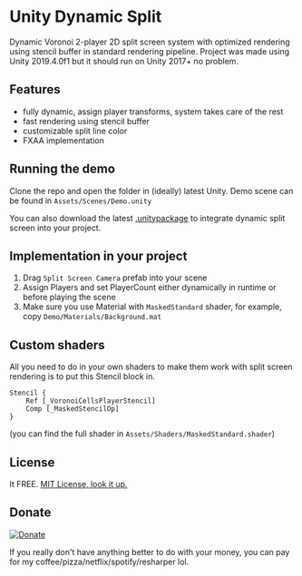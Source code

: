 # Unity Dynamic Split
Dynamic Voronoi 2-player 2D split screen system with optimized rendering using stencil buffer in standard rendering pipeline.
Project was made using Unity 2019.4.0f1 but it should run on Unity 2017+ no problem.

## Features
- fully dynamic, assign player transforms, system takes care of the rest
- fast rendering using stencil buffer
- customizable split line color
- FXAA implementation

## Running the demo
Clone the repo and open the folder in (ideally) latest Unity. Demo scene can be found in `Assets/Scenes/Demo.unity`

You can also download the latest [.unitypackage](https://github.com/mkskelet/unity-dynamic-split/releases) to integrate dynamic split screen into your project.

## Implementation in your project
1. Drag `Split Screen Camera` prefab into your scene
2. Assign Players and set PlayerCount either dynamically in runtime or before playing the scene
3. Make sure you use Material with `MaskedStandard` shader, for example, copy `Demo/Materials/Background.mat`

## Custom shaders
All you need to do in your own shaders to make them work with split screen rendering is to put this Stencil block in.
```
Stencil {
    Ref [_VoronoiCellsPlayerStencil]
    Comp [_MaskedStencilOp]
}
```
(you can find the full shader in `Assets/Shaders/MaskedStandard.shader`)

## License
It FREE. [MIT License, look it up.](https://github.com/mkskelet/unity-dynamic-split/blob/master/LICENSE)

## Donate
[![Donate](https://img.shields.io/badge/Donate-PayPal-green.svg)](https://www.paypal.com/cgi-bin/webscr?cmd=_s-xclick&hosted_button_id=RAZBYJADPV83E&source=url)

If you really don't have anything better to do with your money, you can pay for my coffee/pizza/netflix/spotify/resharper lol. 
